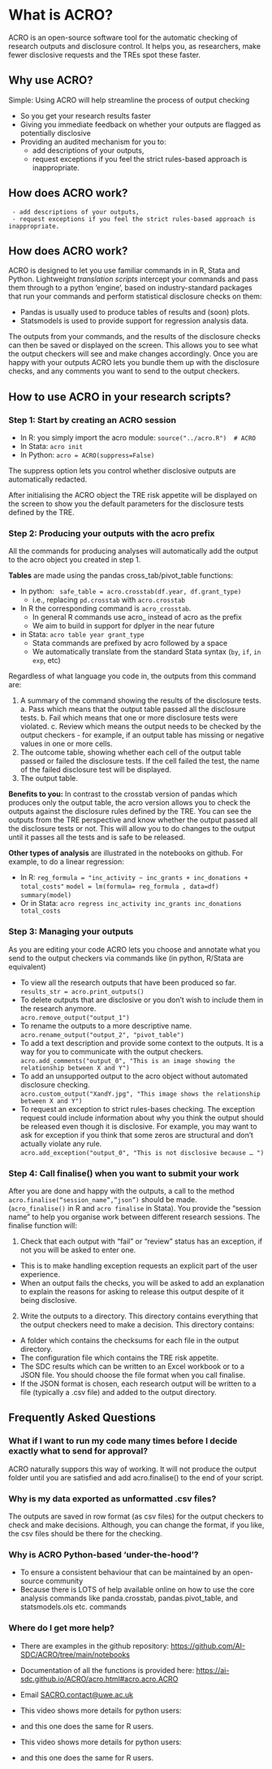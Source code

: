 # What is ACRO?
ACRO is an open-source software tool for the automatic checking of research outputs and disclosure control. It helps you, as researchers, make fewer disclosive requests and the TREs spot these faster.
## Why use ACRO?
Simple: Using ACRO will help streamline the process of output checking
- So you get your research results faster
-	Giving you immediate feedback on whether your outputs are flagged as potentially disclosive
-	Providing an audited mechanism for you to:
     - add descriptions of your outputs,
     - request exceptions if you feel the strict rules-based approach is inappropriate.

## How does ACRO work?
     - add descriptions of your outputs, 
     - request exceptions if you feel the strict rules-based approach is inappropriate.

## How does ACRO work?
ACRO is designed to let you use familiar commands in in R, Stata and Python. Lightweight *translation scripts*    intercept your commands and pass them through to a python ‘engine’, based on industry-standard packages that run your commands and perform statistical disclosure checks on them:
- Pandas is usually used to produce tables of results and (soon) plots.
- Statsmodels is used to provide support for regression analysis data.

The outputs from your commands, and the results of the disclosure checks can then be saved or displayed on the screen.
 This allows you to see what the output checkers will see and make changes accordingly.
 Once you are happy with your outputs ACRO lets you bundle them up with the disclosure checks, and any comments you want to send to the output checkers.

## How to use ACRO in your research scripts?
### Step 1: Start by creating an ACRO session
-	In R:  you simply import the acro module: ```source("../acro.R")  # ACRO```
-	In Stata:  ```acro init```
-	In Python: ```acro = ACRO(suppress=False)```

The suppress option lets you control whether disclosive outputs are automatically redacted.

After initialising the ACRO object the TRE risk appetite will be displayed on the screen to show you the default parameters for the disclosure tests defined by the TRE.

### Step 2: Producing your outputs with the acro prefix
All the commands for producing analyses will automatically add the output to the acro object you created in step 1.

**Tables** are made using the pandas cross_tab/pivot_table functions:
- 	In python: ```	safe_table = acro.crosstab(df.year, df.grant_type) ```
    - 	i.e., replacing ```pd.crosstab``` with ```acro.crosstab```
-	In R the corresponding command is ```acro_crosstab```.
    -	In general R commands use acro_ instead of acro as the prefix
    - We aim to build in support for  dplyer in the near future
-	in Stata: ```acro table year grant_type```
    - 	Stata commands are prefixed by acro followed by a space
    - 	We automatically translate from the standard Stata syntax (```by```, ```if```, ```in exp```, etc)

Regardless of what language you code in, the outputs from this command are:
1.	A summary of the command showing the results of the disclosure tests.
    a.	Pass which means that the output table passed all the disclosure tests.
    b.	Fail which means that one or more disclosure tests were violated.
    c.	Review which means the output needs to be checked by the output checkers - for example, if an output table has missing or negative values in one or more cells.
2.	The outcome table, showing whether each cell of the output table passed or failed the disclosure tests. If the cell failed the test, the name of the failed disclosure test will be displayed.
3.	The output table.




**Benefits to you:** In contrast  to the crosstab version of pandas which produces only the output table, the acro version allows you to check the outputs against the disclosure rules defined by the TRE. You can see the outputs from the TRE perspective and know whether the output passed all the disclosure tests or not. This will allow you to do changes to the output until it passes all the tests and is safe to be released.

**Other types of analysis** are illustrated in the notebooks on github. For example, to do a linear regression:
-	In R:
  ```reg_formula = "inc_activity ~ inc_grants + inc_donations + total_costs"```
  ```model = lm(formula= reg_formula , data=df)```
  ```summary(model)```
-	Or in Stata: ```acro regress inc_activity inc_grants inc_donations total_costs```

### Step 3: Managing your outputs
As you are editing your code ACRO lets you choose and annotate what you send to the output checkers via commands like (in python, R/Stata are equivalent)
-	To view all the research outputs that have been produced so far.  
  ```results_str = acro.print_outputs()```
-	To delete outputs that are disclosive or you don’t wish to include them in the research anymore.  
  ```acro.remove_output("output_1")```
-	To rename the outputs to a more descriptive name.   
  ```acro.rename_output("output_2", "pivot_table")```
-	To add a text description and provide some context to the outputs. It is a way for you to communicate with the output checkers.  
  ```acro.add_comments("output_0", "This is an image showing the relationship between X and Y")```
-	To add an unsupported output to the acro object without automated disclosure checking.   
  ```acro.custom_output("XandY.jpg", "This image shows the relationship between X and Y")```  
-	To request an exception to strict rules-bases checking.
  The exception request could include information about why you think the output should be released even though it is disclosive.
 	 For example, you may want to ask for exception if you think that some zeros are structural and don’t actually violate any rule.  
  ```acro.add_exception("output_0", "This is not disclosive because … ")```

### Step 4: Call finalise() when you want to submit your work 
After you are done and happy with the outputs, a call to the method ```acro.finalise(“session_name”,”json”)```  should be made.  
(```acro_finalise()``` in R and ```acro finalise``` in Stata). You provide the “session name” to help you organise work between different research sessions.
The finalise function will:
1.	Check that each output with “fail” or “review” status has an exception, if not you will be asked to enter one.  
-	This is to make handling exception requests an explicit part of the user experience.
-	When an output fails the checks, you will be asked to add an explanation to explain the reasons for asking to release this output despite of it being disclosive. 
2.	Write the outputs to a directory. This directory contains everything that the output checkers need to make a decision. This directory contains:
-	A folder which contains the checksums for each file in the output directory.
-	The configuration file which contains the TRE risk appetite.
-	The SDC results which can be written to an Excel workbook or to a JSON file. You should choose the file format when you call finalise. 
-	If the JSON format is chosen, each research output will be written to a file (typically a .csv file) and added to the output directory.

## Frequently Asked Questions
### What if I want to run my code many times before I decide exactly what to send for approval?

ACRO naturally suppors this way of working. It will not produce the output folder until you are satisfied and add acro.finalise() to the end of your script.
### Why is my data exported as unformatted .csv files?
The outputs are saved in row format (as csv files) for the output checkers to check and make decisions. Although, you can change the format, if you like, the csv files should be there for the checking.
### Why is ACRO Python-based ‘under-the-hood’?
-	To ensure a consistent behaviour that can be maintained by an open-source community
-	Because there is LOTS of help available online on how to use the core analysis commands like panda.crosstab, pandas.pivot_table, and statsmodels.ols etc. commands
### Where do I get more help?
-	There are examples in the github repository: https://github.com/AI-SDC/ACRO/tree/main/notebooks
-	Documentation of all the functions is provided here: https://ai-sdc.github.io/ACRO/acro.html#acro.acro.ACRO
-	Email SACRO.contact@uwe.ac.uk
-	This video shows more details for python users:
-	and this one does the same for R users.
-	This video shows more details for python users: 

-	and this one does the same for R users.



